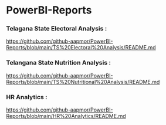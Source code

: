 # PowerBI-Reports


### Telagana State Electoral Analysis :

https://github.com/github-aapmor/PowerBI-Reports/blob/main/TS%20Electoral%20Analysis/README.md


### Telangana State Nutrition Analysis : 

https://github.com/github-aapmor/PowerBI-Reports/blob/main/TS%20Nutritional%20Analysis/README.md


### HR Analytics :

https://github.com/github-aapmor/PowerBI-Reports/blob/main/HR%20Analytics/README.md
